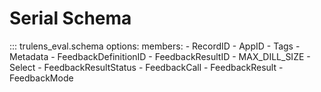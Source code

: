 # Serial Schema

::: trulens_eval.schema
    options:
        members:
            - RecordID
            - AppID
            - Tags
            - Metadata
            - FeedbackDefinitionID
            - FeedbackResultID
            - MAX_DILL_SIZE
            - Select
            - FeedbackResultStatus
            - FeedbackCall
            - FeedbackResult
            - FeedbackMode
